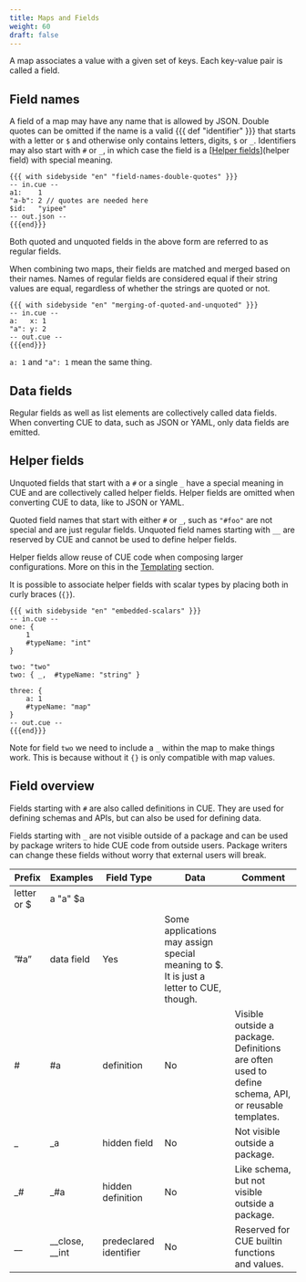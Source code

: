 ```yaml
---
title: Maps and Fields
weight: 60
draft: false
---
```


A map associates a value with a given set of keys. Each key-value pair is called a field.

## Field names

A field of a map may have any name that is allowed by JSON.
Double quotes can be omitted if the name is a valid {{{ def "identifier" }}} that
starts with a letter or `$` and otherwise only contains letters, digits, `$` or `_`.
Identifiers may also start with `#` or `_`, in which case the field is a [[Helper fields](Data%201b448a6f417b4e08b2d41b3b33cf2a45.md)](helper field) with special meaning.

```coq
{{{ with sidebyside "en" "field-names-double-quotes" }}}
-- in.cue --
a1:    1
"a-b": 2 // quotes are needed here
$id:   "yipee"
-- out.json --
{{{end}}}
```

Both quoted and unquoted fields in the above form are referred to as regular fields.

When combining two maps, their fields are matched and merged based on their names.
Names of regular fields are considered equal if their string values are equal, regardless of whether the strings are quoted or not.

```coq
{{{ with sidebyside "en" "merging-of-quoted-and-unquoted" }}}
-- in.cue --
a:   x: 1
"a": y: 2
-- out.cue --
{{{end}}}
```

`a: 1` and `"a": 1` mean the same thing.

## Data fields

Regular fields as well as list elements are collectively called data fields.
When converting CUE to data, such as JSON or YAML, only data fields are emitted.

## Helper fields

Unquoted fields that start with a `#` or a single `_` have a special meaning in CUE and are collectively called helper fields.
Helper fields are omitted when converting CUE to data, like to JSON or YAML.

Quoted field names that start with either `#` or `_`, such as `"#foo"` are not special and are just regular fields.
Unquoted field names starting with `__` are reserved by CUE and cannot be used to define helper fields.

Helper fields allow reuse of CUE code when composing larger configurations.
More on this in the [Templating](Templating%20f4e21af73d744a77aa2c91203a8dbe4f.md) section.

It is possible to associate helper fields with scalar types by placing both in curly braces (`{}`).

```coq
{{{ with sidebyside "en" "embedded-scalars" }}}
-- in.cue --
one: {
    1
    #typeName: "int"
}

two: "two"
two: { _,  #typeName: "string" }

three: {
    a: 1
    #typeName: "map"
}
-- out.cue --
{{{end}}}
```

Note for field `two` we need to include a `_` within the map to make things work.
This is because without it `{}` is only compatible with map values.

## Field overview

Fields starting with `#` are also called definitions in CUE.
They are used for defining schemas and APIs, but can also be used for defining data.

Fields starting with `_` are not visible outside of a package and can be used by package writers to hide CUE code from outside users.
Package writers can change these fields without worry that external users will break.

| Prefix | Examples | Field Type | Data | Comment |
| --- | --- | --- | --- | --- |
| letter or $ | a "a" $a
”#a” | data field | Yes | Some applications may assign special meaning to $. It is just a letter to CUE, though. |
| # | #a | definition | No | Visible outside a package. Definitions are often used to define schema, API, or reusable templates. |
| _ | _a | hidden field | No | Not visible outside a package. |
| _# | _#a | hidden definition | No | Like schema, but not visible outside a package. |
| __ | __close, __int | predeclared identifier | No | Reserved for CUE builtin functions and values. |

